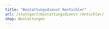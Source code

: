 ```yaml
---
title: "Bestattungsdienst Rentschler"
url: /stuttgart/bestattungsdienst-rentschler/
shop: Bestattungen
---
```

